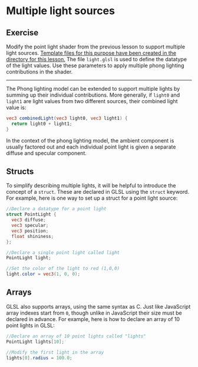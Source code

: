 # Multiple light sources

## Exercise

Modify the point light shader from the previous lesson to support multiple light sources. <a href="/open/21-light-5" target="_blank">Template files for this purpose have been created in the directory for this lesson.</a> The file `light.glsl` is used to define the datatype of the light values.  Use these parameters to apply multiple phong lighting contributions in the shader.

***

The Phong lighting model can be extended to support multiple lights by summing up their individual contributions. More generally, if `light0` and `light1` are light values from two different sources, their combined light value is:

```glsl
vec3 combinedLight(vec3 light0, vec3 light1) {
  return light0 + light1;
}
```

In the context of the phong lighting model, the ambient component is usually factored out and each individual point light is given a separate diffuse and specular component.

## Structs

To simplify describing multiple lights, it will be helpful to introduce the concept of a `struct`. These are declared in GLSL using the `struct` keyword.  For example, here is one way to set up a struct for a point light source:

```glsl
//Declare a datatype for a point light
struct PointLight {
  vec3 diffuse;
  vec3 specular;
  vec3 position;
  float shininess;
};

//Declare a single point light called light
PointLight light;

//Set the color of the light to red (1,0,0)
light.color = vec3(1, 0, 0);
```

## Arrays

GLSL also supports arrays, using the same syntax as C.  Just like JavaScript array indexes start from `0`, though unlike in JavaScript their size must be declared in advance. For example, here is how to declare an array of 10 point lights in GLSL:

```glsl
//Declare an array of 10 point lights called "lights"
PointLight lights[10];

//Modify the first light in the array
lights[0].radius = 100.0;
```
